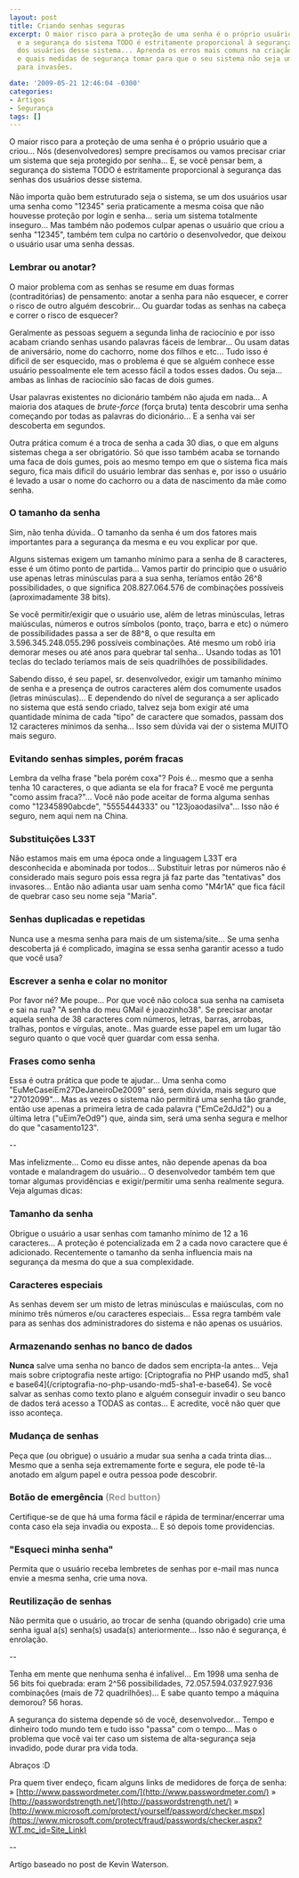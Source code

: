 ```yaml
---
layout: post
title: Criando senhas seguras
excerpt: O maior risco para a proteção de uma senha é o próprio usuário que a criou
  e a segurança do sistema TODO é estritamente proporcional à segurança das senhas
  dos usuários desse sistema... Aprenda os erros mais comuns na criação de uma senha
  e quais medidas de segurança tomar para que o seu sistema não seja uma porta aberta
  para invasões.

date: '2009-05-21 12:46:04 -0300'
categories:
- Artigos
- Segurança
tags: []
---
```

O maior risco para a proteção de uma senha é o próprio usuário que a criou... Nós (desenvolvedores) sempre precisamos ou vamos precisar criar um sistema que seja protegido por senha... E, se você pensar bem, a segurança do sistema TODO é estritamente proporcional à segurança das senhas dos usuários desse sistema.

Não importa quão bem estruturado seja o sistema, se um dos usuários usar uma senha como "12345" seria praticamente a mesma coisa que não houvesse proteção por login e senha... seria um sistema totalmente inseguro... Mas também não podemos culpar apenas o usuário que criou a senha "12345", também tem culpa no cartório o desenvolvedor, que deixou o usuário usar uma senha dessas.

<h3>Lembrar ou anotar?</h3>
O maior problema com as senhas se resume em duas formas (contraditórias) de pensamento: anotar a senha para não esquecer, e correr o risco de outro alguém descobrir... Ou guardar todas as senhas na cabeça e correr o risco de esquecer?

Geralmente as pessoas seguem a segunda linha de raciocínio e por isso acabam criando senhas usando palavras fáceis de lembrar... Ou usam datas de aniversário, nome do cachorro, nome dos filhos e etc... Tudo isso é dificil de ser esquecido, mas o problema é que se alguém conhece esse usuário pessoalmente ele tem acesso fácil a todos esses dados. Ou seja... ambas as linhas de raciocínio são facas de dois gumes.

Usar palavras existentes no dicionário também não ajuda em nada... A maioria dos ataques de <em>brute-force</em> (força bruta) tenta descobrir uma senha começando por todas as palavras do dicionário... E a senha vai ser descoberta em segundos.

Outra prática comum é a troca de senha a cada 30 dias, o que em alguns sistemas chega a ser obrigatório. Só que isso também acaba se tornando uma faca de dois gumes, pois ao mesmo tempo em que o sistema fica mais seguro, fica mais dificil do usuário lembrar das senhas e, por isso o usuário é levado a usar o nome do cachorro ou a data de nascimento da mãe como senha.

<h3>O tamanho da senha</h3>
Sim, não tenha dúvida.. O tamanho da senha é um dos fatores mais importantes para a segurança da mesma e eu vou explicar por que.

Alguns sistemas exigem um tamanho mínimo para a senha de 8 caracteres, esse é um ótimo ponto de partida... Vamos partir do principio que o usuário use apenas letras minúsculas para a sua senha, teríamos então 26^8 possibilidades, o que significa 208.827.064.576 de combinações possíveis (aproximadamente 38 bits).

Se você permitir/exigir que o usuário use, além de letras minúsculas, letras maiúsculas, números e outros símbolos (ponto, traço, barra e etc) o número de possibilidades passa a ser de 88^8, o que resulta em 3.596.345.248.055.296 possíveis combinações. Até mesmo um robô iria demorar meses ou até anos para quebrar tal senha... Usando todas as 101 teclas do teclado teríamos mais de seis quadrilhões de possibilidades.

Sabendo disso, é seu papel, sr. desenvolvedor, exigir um tamanho mínimo de senha e a presença de outros caracteres além dos comumente usados (letras minúsculas)... E dependendo do nível de segurança a ser aplicado no sistema que está sendo criado, talvez seja bom exigir até uma quantidade mínima de cada "tipo" de caractere que somados, passam dos 12 caracteres mínimos da senha... Isso sem dúvida vai der o sistema MUITO mais seguro.

<h3>Evitando senhas simples, porém fracas</h3>
Lembra da velha frase "bela porém coxa"? Pois é... mesmo que a senha tenha 10 caracteres, o que adianta se ela for fraca? E você me pergunta "como assim fraca?"... Você não pode aceitar de forma alguma senhas como "12345890abcde", "5555444333" ou "123joaodasilva"... Isso não é seguro, nem aqui nem na China.

<h3>Substituições L33T</h3>
Não estamos mais em uma época onde a linguagem L33T era desconhecida e abominada por todos... Substituir letras por números não é considerado mais seguro pois essa regra já faz parte das "tentativas" dos invasores... Então não adianta usar uam senha como "M4r1A" que fica fácil de quebrar caso seu nome seja "Maria".

<h3>Senhas duplicadas e repetidas</h3>
Nunca use a mesma senha para mais de um sistema/site... Se uma senha descoberta já é complicado, imagina se essa senha garantir acesso a tudo que você usa?

<h3>Escrever a senha e colar no monitor</h3>
Por favor né? Me poupe... Por que você não coloca sua senha na camiseta e sai na rua? "A senha do meu GMail é joaozinho38". Se precisar anotar aquela senha de 38 caracteres com números, letras, barras, arrobas, tralhas, pontos e vírgulas, anote.. Mas guarde esse papel em um lugar tão seguro quanto o que você quer guardar com essa senha.

<h3>Frases como senha</h3>
Essa é outra prática que pode te ajudar... Uma senha como "EuMeCaseiEm27DeJaneiroDe2009" será, sem dúvida, mais seguro que "27012099"... Mas as vezes o sistema não permitirá uma senha tão grande, então use apenas a primeira letra de cada palavra ("EmCe2dJd2") ou a última letra ("uEim7eOd9") que, ainda sim, será uma senha segura e melhor do que "casamento123".

--

Mas infelizmente... Como eu disse antes, não depende apenas da boa vontade e malandragem do usuário... O desenvolvedor também tem que tomar algumas providências e exigir/permitir uma senha realmente segura. Veja algumas dicas:

<h3>Tamanho da senha</h3>
Obrigue o usuário a usar senhas com tamanho mínimo de 12 a 16 caracteres... A proteção é potencializada em 2 a cada novo caractere que é adicionado. Recentemente o tamanho da senha influencia mais na segurança da mesma do que a sua complexidade.

<h3>Caracteres especiais</h3>
As senhas devem ser um misto de letras minúsculas e maiúsculas, com no mínimo três números e/ou caracteres especiais... Essa regra também vale para as senhas dos administradores do sistema e não apenas os usuários.

<h3>Armazenando senhas no banco de dados</h3>
<strong>Nunca</strong> salve uma senha no banco de dados sem encripta-la antes... Veja mais sobre criptografia neste artigo: [Criptografia no PHP usando md5, sha1 e base64](/criptografia-no-php-usando-md5-sha1-e-base64). Se você salvar as senhas como texto plano e alguém conseguir invadir o seu banco de dados terá acesso a TODAS as contas... E acredite, você não quer que isso aconteça.

<h3>Mudança de senhas</h3>
Peça que (ou obrigue) o usuário a mudar sua senha a cada trinta dias... Mesmo que a senha seja extremamente forte e segura, ele pode tê-la anotado em algum papel e outra pessoa pode descobrir.

<h3>Botão de emergência<span style="color: #999999;"> (Red button)</span></h3>
Certifique-se de que há uma forma fácil e rápida de terminar/encerrar uma conta caso ela seja invadia ou exposta... E só depois tome providencias.

<h3>"Esqueci minha senha"</h3>
Permita que o usuário receba lembretes de senhas por e-mail mas nunca envie a mesma senha, crie uma nova.

<h3>Reutilização de senhas</h3>
Não permita que o usuário, ao trocar de senha (quando obrigado) crie uma senha igual a(s) senha(s) usada(s) anteriormente... Isso não é segurança, é enrolação.

--

Tenha em mente que nenhuma senha é infalível... Em 1998 uma senha de 56 bits foi quebrada: eram 2^56 possibilidades, 72.057.594.037.927.936 combinações (mais de 72 quadrilhões)... E sabe quanto tempo a máquina demorou? 56 horas.

A segurança do sistema depende só de você, desenvolvedor... Tempo e dinheiro todo mundo tem e tudo isso "passa" com o tempo... Mas o problema que você vai ter caso um sistema de alta-segurança seja invadido, pode durar pra vida toda.

Abraços :D

Pra quem tiver endeço, ficam alguns links de medidores de força de senha:
» [http://www.passwordmeter.com/](http://www.passwordmeter.com/)
» [http://passwordstrength.net/](http://passwordstrength.net/)
» [http://www.microsoft.com/protect/yourself/password/checker.mspx](https://www.microsoft.com/protect/fraud/passwords/checker.aspx?WT.mc_id=Site_Link)

--

Artigo baseado no post de <span class="removed_link" title="http://www.phpro.org/articles/Creating-Secure-Passwords.html">Kevin Waterson</span>.


